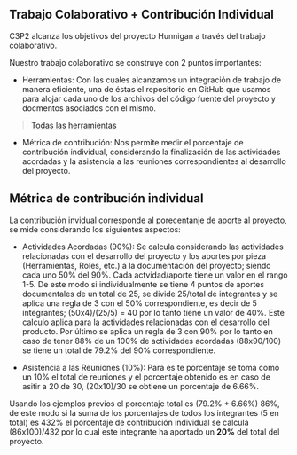 ## Trabajo Colaborativo + Contribución Individual

C3P2 alcanza los objetivos del proyecto Hunnigan a través del trabajo colaborativo.

Nuestro trabajo colaborativo se construye con 2 puntos importantes:

- Herramientas: Con las cuales alcanzamos un integración de trabajo de manera eficiente, una de éstas el repositorio en GitHub que usamos para alojar cada uno de los archivos del código fuente del proyecto y docmentos asociados con el mismo.
> [Todas las herramientas](./Herramientas.md)

- Métrica de contribución: Nos permite medir el porcentaje de contribución individual, considerando la finalización de las actividades acordadas y la asistencia a las reuniones correspondientes al desarrollo del proyecto.

## Métrica de contribución individual

La contribución invidual corresponde al porecentanje de aporte al proyecto, se mide considerando los siguientes aspectos:

- Actividades Acordadas (90%): Se calcula considerando las actividades relacionadas con el desarrollo del proyecto y los aportes por pieza (Herramientas, Roles, etc.) a la documentación del proyecto; siendo cada uno 50% del 90%. Cada actvidad/aporte tiene un valor en el rango 1-5. De este modo si individualmente se tiene 4 puntos de aportes documentales de un total de 25, se divide 25/total de integrantes y se aplica una regla de 3 con el 50% correspondiente, es decir de 5 integrantes; (50x4)/(25/5) = 40 por lo tanto tiene un valor de 40%. Este calculo aplica para la actividades relacionadas con el desarrollo del producto. Por último se aplica un regla de 3 con 90% por lo tanto en caso de tener 88% de un 100% de actividades acordadas (88x90/100) se tiene un total de 79.2% del 90% correspondiente.  

- Asistencia a las Reuniones (10%): Para es te porcentaje se toma como un 10% el total de reuniones y el porcentaje obtenido es en caso de asitir a 20 de 30, (20x10)/30 se obtiene un porcentaje de 6.66%.

Usando los ejemplos previos el porcentaje total es (79.2% + 6.66%) 86%, de este modo si la suma de los porcentajes de todos los integrantes (5 en total) es 432% el porcentaje de contribución individual se calcula (86x100)/432 por lo cual este integrante ha aportado un **20%** del total del proyecto.
